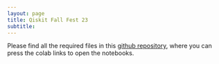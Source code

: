 ```yaml
---
layout: page
title: Qiskit Fall Fest 23
subtitle: 
---
```


Please find all the required files in this [github repository](https://github.com/HeidelbergQuantum/qiskitfallfest/tree/main), where you can press the colab links to open the notebooks.